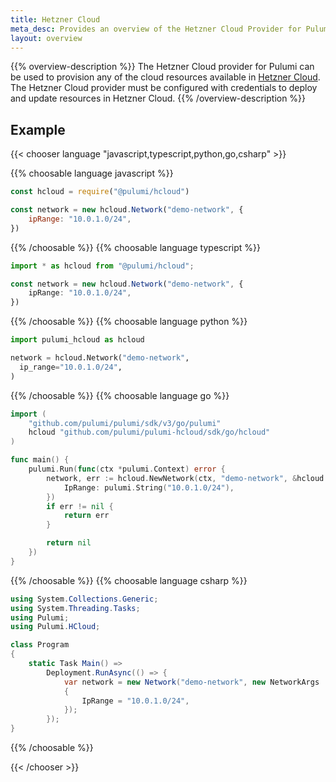 ```yaml
---
title: Hetzner Cloud
meta_desc: Provides an overview of the Hetzner Cloud Provider for Pulumi.
layout: overview
---
```


{{% overview-description %}}
The Hetzner Cloud provider for Pulumi can be used to provision any of the cloud resources available in [Hetzner Cloud](https://www.hetzner.com/cloud).
The Hetzner Cloud provider must be configured with credentials to deploy and update resources in Hetzner Cloud.
{{% /overview-description %}}

## Example

{{< chooser language "javascript,typescript,python,go,csharp" >}}

{{% choosable language javascript %}}

```javascript
const hcloud = require("@pulumi/hcloud")

const network = new hcloud.Network("demo-network", {
    ipRange: "10.0.1.0/24",
})
```

{{% /choosable %}}
{{% choosable language typescript %}}

```typescript
import * as hcloud from "@pulumi/hcloud";

const network = new hcloud.Network("demo-network", {
    ipRange: "10.0.1.0/24",
})
```

{{% /choosable %}}
{{% choosable language python %}}

```python
import pulumi_hcloud as hcloud

network = hcloud.Network("demo-network",
  ip_range="10.0.1.0/24",
)
```

{{% /choosable %}}
{{% choosable language go %}}

```go
import (
	"github.com/pulumi/pulumi/sdk/v3/go/pulumi"
	hcloud "github.com/pulumi/pulumi-hcloud/sdk/go/hcloud"
)

func main() {
	pulumi.Run(func(ctx *pulumi.Context) error {
		network, err := hcloud.NewNetwork(ctx, "demo-network", &hcloud.NetworkArgs{
			IpRange: pulumi.String("10.0.1.0/24"),
		})
		if err != nil {
			return err
		}

		return nil
	})
}

```

{{% /choosable %}}
{{% choosable language csharp %}}

```csharp
using System.Collections.Generic;
using System.Threading.Tasks;
using Pulumi;
using Pulumi.HCloud;

class Program
{
    static Task Main() =>
        Deployment.RunAsync(() => {
            var network = new Network("demo-network", new NetworkArgs
            {
                IpRange = "10.0.1.0/24",
            });
        });
}
```

{{% /choosable %}}

{{< /chooser >}}
